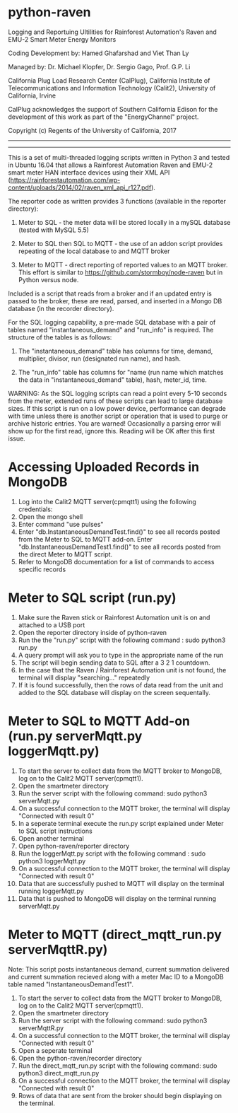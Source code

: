 # python-raven

Logging and Reportuing Ultilities for Rainforest Automation's Raven and EMU-2 Smart Meter Energy Monitors

Coding Development by: Hamed Ghafarshad and Viet Than Ly

Managed by: Dr. Michael Klopfer, Dr. Sergio Gago, Prof. G.P. Li

California Plug Load Research Center (CalPlug), California Institute of Telecommunications and Information Technology (Calit2), University of California, Irvine

CalPlug acknowledges the support of Southern California Edison for the development of this work as part of the "EnergyChannel" project.

Copyright (c) Regents of the University of California, 2017

***************************************************************************************************
***************************************************************************************************


This is a set of multi-threaded logging scripts written in Python 3 and tested in Ubuntu 16.04 that allows a Rainforest Automation Raven and EMU-2 smart meter HAN interface devices using their XML API (https://rainforestautomation.com/wp-content/uploads/2014/02/raven_xml_api_r127.pdf).

The reporter code as written provides 3 functions (available in the reporter directory):

1) Meter to SQL - the meter data will be stored locally in a mySQL database (tested with MySQL 5.5)

2) Meter to SQL then SQL to MQTT - the use of an addon script provides repeating of the local database to and MQTT broker 

3) Meter to MQTT - direct reporting of reported values to an MQTT broker.  This effort is similar to https://github.com/stormboy/node-raven but in Python versus node.

Included is a script that reads from a broker and if an updated entry is passed to the broker, these are read, parsed, and inserted in a Mongo DB database (in the recorder directory).

For the SQL logging capability, a pre-made SQL database with a pair of tables named "instantaneous_demand" and "run_info" is required.  The structure of the tables is as follows:

1) The "instantaneous_demand" table has columns for time, demand, multiplier, divisor, run (designated run name), and hash.  

2) The "run_info" table has columns for "name (run name which matches the data in "instantaneous_demand" table), hash, meter_id, time.


WARNING:  As the SQL logging scripts can read a point every 5-10 seconds from the meter, extended runs of these scripts can lead to large database sizes.  If this script is run on a low power device, performance can degrade with time unless there is another script or operation that is used to purge or archive historic entries.  You are warned!  Occasionally a parsing error will show up for the first read, ignore this.  Reading will be OK after this first issue.  

# Accessing Uploaded Records in MongoDB

1) Log into the Calit2 MQTT server(cpmqtt1) using the following credentials:
2) Open the mongo shell
3) Enter command "use pulses"
4) Enter "db.InstantaneousDemandTest.find()" to see all records posted from the Meter to SQL to MQTT add-on. Enter "db.InstantaneousDemandTest1.find()" to see all records posted from the direct Meter to MQTT script.
5) Refer to MongoDB documentation for a list of commands to access specific records

# Meter to SQL script (run.py)

1) Make sure the Raven stick or Rainforest Automation unit is on and attached to a USB port
2) Open the reporter directory inside of python-raven
3) Run the the "run.py" script with the following command : sudo python3 run.py
4) A query prompt will ask you to type in the appropriate name of the run
5) The script will begin sending data to SQL after a 3 2 1 countdown.
6) In the case that the Raven / Rainforest Automation unit is not found, the terminal will display "searching..." repeatedly
7) If it is found successfully, then the rows of data read from the unit and added to the SQL database will display on the screen sequentally.

# Meter to SQL to MQTT Add-on (run.py serverMqtt.py loggerMqtt.py)

1) To start the server to collect data from the MQTT broker to MongoDB, log on to the Calit2 MQTT server(cpmqtt1). 
2) Open the smartmeter directory
3) Run the server script with the following command:
	sudo python3 serverMqtt.py
4) On a successful connection to the MQTT broker, the terminal will display "Connected with result 0"
5) In a seperate terminal execute the run.py script explained under Meter to SQL script instructions
6) Open another terminal
7) Open python-raven/reporter directory
8) Run the loggerMqtt.py script with the following command : sudo python3 loggerMqtt.py
9) On a successful connection to the MQTT broker, the terminal will display "Connected with result 0"
10) Data that are successfully pushed to MQTT will display on the terminal running loggerMqtt.py
11) Data that is pushed to MongoDB will display on the terminal running serverMqtt.py

# Meter to MQTT (direct_mqtt_run.py serverMqttR.py)

Note: This script posts instantaneous demand, current summation delivered and current summation recieved along with a meter Mac ID to a MongoDB table named "InstantaneousDemandTest1". 

1) To start the server to collect data from the MQTT broker to MongoDB, log on to the Calit2 MQTT server(cpmqtt1). 
2) Open the smartmeter directory
3) Run the server script with the following command:
	sudo python3 serverMqttR.py
4) On a successful connection to the MQTT broker, the terminal will display "Connected with result 0"
5) Open a seperate terminal
6) Open the python-raven/recorder directory 
7) Run the direct_mqtt_run.py script with the following command:
	sudo python3 direct_mqtt_run.py
8) On a successful connection to the MQTT broker, the terminal will display "Connected with result 0"
9) Rows of data that are sent from the broker should begin displaying on the terminal.


